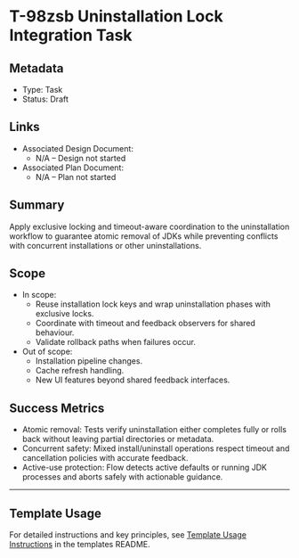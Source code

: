 # T-98zsb Uninstallation Lock Integration Task

## Metadata

- Type: Task
- Status: Draft
  <!-- Draft: Under discussion | In Progress: Actively working | Complete: Code complete | Cancelled: Work intentionally halted -->

## Links

- Associated Design Document:
  - N/A – Design not started
- Associated Plan Document:
  - N/A – Plan not started

## Summary

Apply exclusive locking and timeout-aware coordination to the uninstallation workflow to guarantee atomic removal of JDKs while preventing conflicts with concurrent installations or other uninstallations.

## Scope

- In scope:
  - Reuse installation lock keys and wrap uninstallation phases with exclusive locks.
  - Coordinate with timeout and feedback observers for shared behaviour.
  - Validate rollback paths when failures occur.
- Out of scope:
  - Installation pipeline changes.
  - Cache refresh handling.
  - New UI features beyond shared feedback interfaces.

## Success Metrics

- Atomic removal: Tests verify uninstallation either completes fully or rolls back without leaving partial directories or metadata.
- Concurrent safety: Mixed install/uninstall operations respect timeout and cancellation policies with accurate feedback.
- Active-use protection: Flow detects active defaults or running JDK processes and aborts safely with actionable guidance.

---

## Template Usage

For detailed instructions and key principles, see [Template Usage Instructions](../../templates/README.md#task-template-taskmd) in the templates README.

